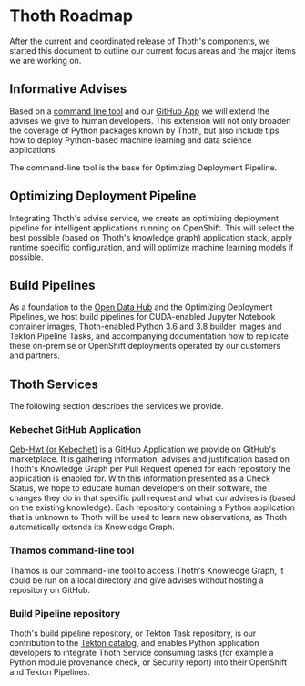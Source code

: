 # Thoth Roadmap

After the current and coordinated release of Thoth's components, we started this document to outline our
current focus areas and the major items we are working on.

## Informative Advises

Based on a [command line tool](https://github.com/orgs/thoth-station/projects/3) and our
[GitHub App](https://github.com/marketplace/qeb-hwt) we will extend the advises we give to human developers. This
extension will not only broaden the coverage of Python packages known by Thoth, but also include tips how to deploy
Python-based machine learning and data science applications.

The command-line tool is the base for Optimizing Deployment Pipeline.

## Optimizing Deployment Pipeline

Integrating Thoth's advise service, we create an optimizing deployment pipeline for intelligent applications running
on OpenShift. This will select the best possible (based on Thoth's knowledge graph) application stack, apply
runtime specific configuration, and will optimize machine learning models if possible.

## Build Pipelines

As a foundation to the [Open Data Hub](http://opendatahub.io/) and the Optimizing Deployment Pipelines, we host build
pipelines for CUDA-enabled Jupyter Notebook container images, Thoth-enabled Python 3.6 and 3.8 builder images and
Tekton Pipeline Tasks, and accompanying documentation how to replicate these on-premise or OpenShift deployments
operated by our customers and partners.

## Thoth Services

The following section describes the services we provide.

### Kebechet GitHub Application

[Qeb-Hwt (or Kebechet)](https://github.com/marketplace/qeb-hwt) is a GitHub Application we provide on GitHub's
marketplace. It is gathering information, advises and justification based on Thoth's Knowledge Graph per Pull Request
opened for each repository the application is enabled for. With this information presented as a Check Status, we
hope to educate human developers on their software, the changes they do in that specific pull request and what our
advises is (based on the existing knowledge). Each repository containing a Python application that is unknown to Thoth
will be used to learn new observations, as Thoth automatically extends its Knowledge Graph.

### Thamos command-line tool

Thamos is our command-line tool to access Thoth's Knowledge Graph, it could be run on a local directory and give
advises without hosting a repository on GitHub.

### Build Pipeline repository

Thoth's build pipeline repository, or Tekton Task repository, is our contribution to the
[Tekton catalog](https://github.com/tektoncd/catalog), and enables Python application developers to integrate
Thoth Service consuming tasks (for example a Python module provenance check, or Security report) into their OpenShift
and Tekton Pipelines.
